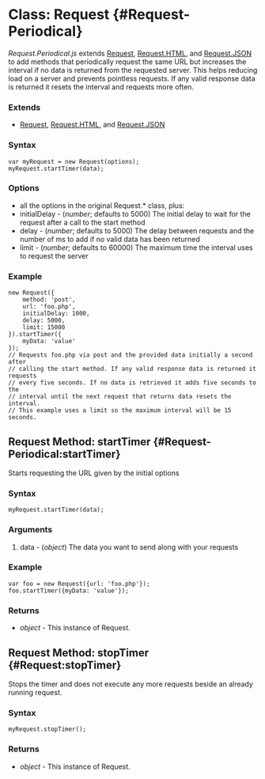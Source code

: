 Class: Request {#Request-Periodical}
=====================================

*Request.Periodical.js* extends [Request][], [Request.HTML][], and [Request.JSON][] to add methods that periodically request the same URL but increases the interval if no data is returned from the requested server. This helps reducing load on a server and prevents pointless requests. If any valid response data is returned it resets the interval and requests more often.

### Extends

* [Request][], [Request.HTML][], and [Request.JSON][]

### Syntax

	var myRequest = new Request(options);
	myRequest.startTimer(data);

### Options

* all the options in the original Request.* class, plus:
* initialDelay - (*number*; defaults to 5000) The initial delay to wait for the request after a call to the start method
* delay - (*number*; defaults to 5000) The delay between requests and the number of ms to add if no valid data has been returned
* limit - (*number*; defaults to 60000) The maximum time the interval uses to request the server

### Example

	new Request({
		method: 'post',
		url: 'foo.php',
		initialDelay: 1000,
		delay: 5000,
		limit: 15000
	}).startTimer({
		myData: 'value'
	});
	// Requests foo.php via post and the provided data initially a second after
	// calling the start method. If any valid response data is returned it requests
	// every five seconds. If no data is retrieved it adds five seconds to the
	// interval until the next request that returns data resets the interval.
	// This example uses a limit so the maximum interval will be 15 seconds.

Request Method: startTimer {#Request-Periodical:startTimer}
------------------------------------------------------

Starts requesting the URL given by the initial options

### Syntax

	myRequest.startTimer(data);

### Arguments

1. data - (*object*) The data you want to send along with your requests

### Example

	var foo = new Request({url: 'foo.php'});
	foo.startTimer({myData: 'value'});

### Returns

* *object* - This instance of Request.

Request Method: stopTimer {#Request:stopTimer}
------------------------------------------------------

Stops the timer and does not execute any more requests beside an already running request.

### Syntax

	myRequest.stopTimer();

### Returns

* *object* - This instance of Request.

[Request]: /core/Request/Request
[Request.HTML]: /core/Request/Request.HTML
[Request.JSON]: /core/Request/Request.JSON
[Request.Periodical]: #Request-Periodical